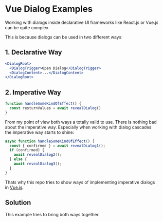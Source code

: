 # Vue Dialog Examples

Working with dialogs inside declarative UI frameworks like React.js or Vue.js can be quite complex.

This is because dialogs can be used in two different ways:

## 1. Declarative Way

```jsx
<DialogRoot>
  <DialogTrigger>Open Dialog</DialogTrigger>
  <DialogContent>...</DialogContent>
</DialogRoot>
```

## 2. Imperative Way

```jsx
function handleSomeKindOfEffect() {
  const resturnValues = await revealDialog()
}
```

From my point of view both ways a totally valid to use. There is nothing bad about the imperative way. Especially when working with dialog cascades the imperative way starts to shine:

```jsx
async function handleSomeKindOfEffect() {
  const { confirmed } = await revealDialog1();
  if (confirmed) {
    await revealDialog2();
  } else {
    await revealDialog3();
  }
}
```

Thats why this repo tries to show ways of implementing imperative dialogs in [Vue.js](https://vuejs.org/).

## Solution

This example tries to bring both ways together.
